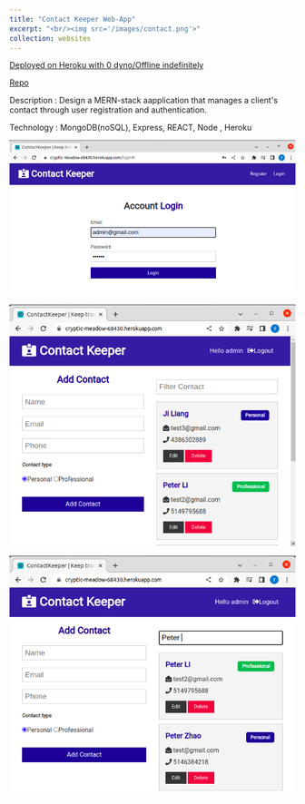 ```yaml
---
title: "Contact Keeper Web-App"
excerpt: "<br/><img src='/images/contact.png'>"
collection: websites
---
```



[Deployed on Heroku with 0 dyno/Offline indefinitely](https://cryptic-meadow-68430.herokuapp.com/) 

[Repo](https://github.com/yida-li/Contact-Keeper)

Description : Design a MERN-stack aapplication that manages a client's contact through user registration and authentication.  

Technology : MongoDB(noSQL), Express, REACT, Node , Heroku 

![til](/images/contact1.png)

![til](/images/contact2.png)

![til2](/images/contact3.png)



